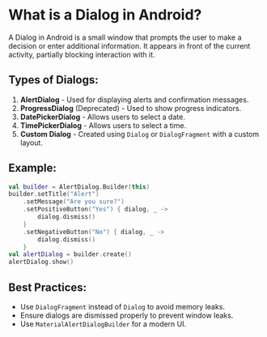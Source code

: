 # What is a Dialog in Android?

A Dialog in Android is a small window that prompts the user to make a decision or enter additional information. It appears in front of the current activity, partially blocking interaction with it.

## Types of Dialogs:
1. **AlertDialog** - Used for displaying alerts and confirmation messages.
2. **ProgressDialog** (Deprecated) - Used to show progress indicators.
3. **DatePickerDialog** - Allows users to select a date.
4. **TimePickerDialog** - Allows users to select a time.
5. **Custom Dialog** - Created using `Dialog` or `DialogFragment` with a custom layout.

## Example:
```kotlin
val builder = AlertDialog.Builder(this)
builder.setTitle("Alert")
    .setMessage("Are you sure?")
    .setPositiveButton("Yes") { dialog, _ -> 
        dialog.dismiss()
    }
    .setNegativeButton("No") { dialog, _ -> 
        dialog.dismiss()
    }
val alertDialog = builder.create()
alertDialog.show()
```

## Best Practices:
- Use `DialogFragment` instead of `Dialog` to avoid memory leaks.
- Ensure dialogs are dismissed properly to prevent window leaks.
- Use `MaterialAlertDialogBuilder` for a modern UI.
